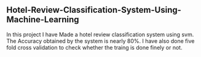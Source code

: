 ## Hotel-Review-Classification-System-Using-Machine-Learning
In this project I have Made a hotel review classification system using svm. The Accuracy obtained by the system is nearly 80%. I have also done five fold cross validation to check whether the traing is done finely or not.
